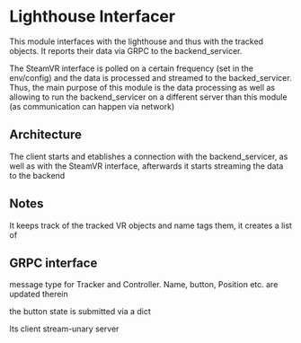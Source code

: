 # Lighthouse Interfacer

This module interfaces with the lighthouse and thus with the tracked objects. It reports their data via GRPC to the backend_servicer.

The SteamVR interface is polled on a certain frequency (set in the env/config) and the data is processed and streamed to the backed_servicer. Thus, the main purpose of this module is the data processing as well as allowing to run the backend_servicer on a different server than this module (as communication can happen via network)

## Architecture

The client starts and etablishes a connection with the backend_servicer, as well as with the SteamVR interface, afterwards it starts streaming the data to the backend


## Notes

It keeps track of the tracked VR objects and name tags them, it creates a list of 

## GRPC interface

message type for Tracker and Controller. Name, button, Position etc. are updated therein

the button state is submitted via a dict

Its client stream-unary server
